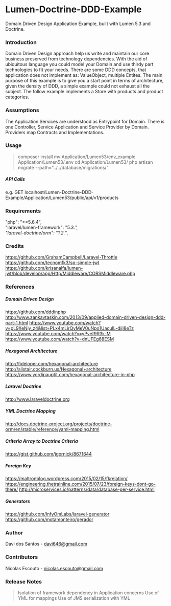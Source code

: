 # Lumen-Doctrine-DDD-Example
Domain Driven Design Application Example, built with Lumen 5.3 and Doctrine.

### Introduction
Domain Driven Design approach help us write and maintain our core business preserved from technology dependencies. 
With the aid of ubiquitous language you could model your Domain and use thirdy part technologies to fit your needs.
There are some DDD concepts, that application does not implement as: ValueObject, multiple Entites.
The main purpose of this example is to give you a start point in terms of architecture, given the density of DDD, 
a simple example could not exhaust all the subject.
The follow example implements a Store with products and product categories.

### Assumptions
The Application Services are understood as Entrypoint for Domain.
There is one Controller, Service Application and Service Provider by Domain.
Providers map Contracts and Implementations.

### Usage
> composer install
> mv Application/Lumen53/env_example  Application/Lumen53/.env
> cd Application/Lumen53/
> php artisan migrate --path="../../database/migrations/"

##### API Calls
e.g. GET localhost/Lumen-Doctrine-DDD-Example/Application/Lumen53/public/api/v1/products

### Requirements
"php": ">=5.6.4", <br />
"laravel/lumen-framework": "5.3.*", <br />
"laravel-doctrine/orm": "1.2.*",

### Credits
https://github.com/GrahamCampbell/Laravel-Throttle <br/>
https://github.com/tecnom1k3/sp-simple-jwt <br/>
https://github.com/krisanalfa/lumen-jwt/blob/develop/app/Http/Middleware/CORSMiddleware.php <br/>

### References
##### Domain Driven Design
https://github.com/dddinphp <br/>
http://www.zankavtaskin.com/2013/09/applied-domain-driven-design-ddd-part-1.html
https://www.youtube.com/watch?v=pL9XeNjy_z4&list=PLx4mLirQvMeV0uNpo1UaculL-djjI8eTz
https://www.youtube.com/watch?v=yPvef9R3k-M
https://www.youtube.com/watch?v=dnUFEg68ESM

##### Hexagonal Architecture
http://fideloper.com/hexagonal-architecture 
http://alistair.cockburn.us/Hexagonal+architecture 
https://www.yordipauptit.com/hexagonal-architecture-in-php

##### Laravel Doctrine
http://www.laraveldoctrine.org

##### YML Doctrine Mapping
http://docs.doctrine-project.org/projects/doctrine-orm/en/stable/reference/yaml-mapping.html

##### Criteria Array to Doctrine Criteria
https://gist.github.com/jgornick/8671644

##### Foreign Key
https://maltronblog.wordpress.com/2015/02/15/fkrelation/
https://engineering.thetrainline.com/2015/07/23/foreign-keys-dont-go-there/
http://microservices.io/patterns/data/database-per-service.html

##### Generators
https://github.com/InfyOmLabs/laravel-generator
https://github.com/motamonteiro/gerador

### Author
Davi dos Santos - davi646@gmail.com

### Contributors
Nicolas Escouto - nicolas.escouto@gmail.com

### Release Notes 
>Isolation of framework dependency in Application concerns
>Use of YML for mappings
>Use of JMS serialization with YML